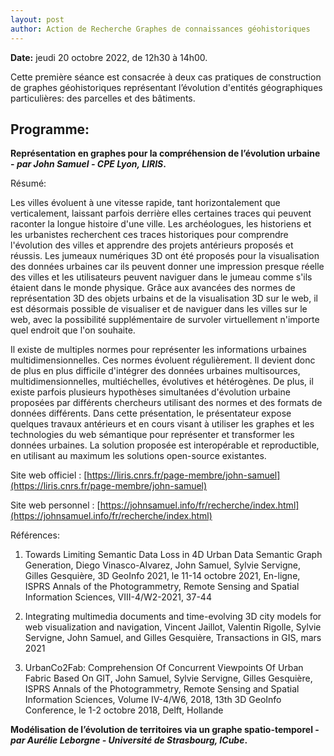 ```yaml
---
layout: post
author: Action de Recherche Graphes de connaissances géohistoriques
---
```


**Date:** jeudi 20 octobre 2022, de 12h30 à 14h00. 

Cette première séance est consacrée à deux cas pratiques de construction de graphes géohistoriques représentant l’évolution d'entités géographiques particulières: des parcelles et des bâtiments. 

## Programme:

**Représentation en graphes pour la compréhension de l’évolution urbaine - *par John Samuel - CPE Lyon, LIRIS*.**

Résumé:

Les villes évoluent à une vitesse rapide, tant horizontalement que verticalement, laissant parfois derrière elles certaines traces qui peuvent raconter la longue histoire d'une ville. Les archéologues, les historiens et les urbanistes recherchent ces traces historiques pour comprendre l'évolution des villes et apprendre des projets antérieurs proposés et réussis. Les jumeaux numériques 3D ont été proposés pour la visualisation des données urbaines car ils peuvent donner une impression presque réelle des villes et les utilisateurs peuvent naviguer dans le jumeau comme s'ils étaient dans le monde physique. Grâce aux avancées des normes de représentation 3D des objets urbains et de la visualisation 3D sur le web, il est désormais possible de visualiser et de naviguer dans les villes sur le web, avec la possibilité supplémentaire de survoler virtuellement n'importe quel endroit que l'on souhaite.

Il existe de multiples normes pour représenter les informations urbaines multidimensionnelles. Ces normes évoluent régulièrement. Il devient donc de plus en plus difficile d'intégrer des données urbaines multisources, multidimensionnelles, multiéchelles, évolutives et hétérogènes. De plus, il existe parfois plusieurs hypothèses simultanées d'évolution urbaine proposées par différents chercheurs utilisant des normes et des formats de données différents. Dans cette présentation, le présentateur expose quelques travaux antérieurs et en cours visant à utiliser les graphes et les technologies du web sémantique pour représenter et transformer les données urbaines. La solution proposée est interopérable et reproductible, en utilisant au maximum les solutions open-source existantes.

Site web officiel : [https://liris.cnrs.fr/page-membre/john-samuel](https://liris.cnrs.fr/page-membre/john-samuel)

Site web personnel : [https://johnsamuel.info/fr/recherche/index.html](https://johnsamuel.info/fr/recherche/index.html)

Références: 

1. Towards Limiting Semantic Data Loss in 4D Urban Data Semantic Graph Generation, Diego Vinasco-Alvarez, John Samuel, Sylvie Servigne, Gilles Gesquière, 3D GeoInfo 2021, le 11-14 octobre 2021, En-ligne, ISPRS Annals of the Photogrammetry, Remote Sensing and Spatial Information Sciences, VIII-4/W2-2021, 37-44

2. Integrating multimedia documents and time-evolving 3D city models for web visualization and navigation, Vincent Jaillot, Valentin Rigolle, Sylvie Servigne, John Samuel, and Gilles Gesquière, Transactions in GIS, mars 2021

3. UrbanCo2Fab: Comprehension Of Concurrent Viewpoints Of Urban Fabric Based On GIT, John Samuel, Sylvie Servigne, Gilles Gesquière, ISPRS Annals of the Photogrammetry, Remote Sensing and Spatial Information Sciences, Volume IV-4/W6, 2018, 13th 3D GeoInfo Conference, le 1-2 octobre 2018, Delft, Hollande

**Modélisation de l’évolution de territoires via un graphe spatio-temporel - *par Aurélie Leborgne - Université de Strasbourg, ICube*.**
